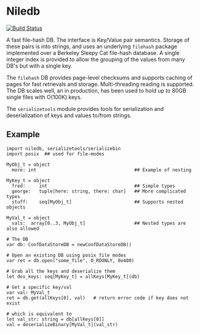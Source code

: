 # Niledb

[![Build Status](https://travis-ci.org/JeffersonLab/niledb.svg?branch=master)](https://travis-ci.org/JeffersonLab/niledb)

A fast file-hash DB. The interface is Key/Value pair
semantics. Storage of these pairs is into strings, and uses an
underlying `filehash` package implemented over a Berkeley Sleepy Cat
file-hash database. A single integer index is provided to allow the
grouping of the values from many DB's but with a single key.

The `filehash` DB provides page-level checksums and supports caching
of pages for fast retrievals and storage. Multi-threading reading is
supported. The DB scales well, an in production, has been used to hold
up to 80GB single files with O(100K) keys.

The `serializetools` module provides tools for serialization and 
deserialization of keys and values to/from strings.

## Example

```nimrod
import niledb, serializetools/serializebin
import posix  ## used for file-modes

MyObj_t = object
  more: int                                    ## Example of nesting

MyKey_t = object
  fred:     int                                ## Simple types
  george:   tuple[here: string, there: char]   ## More complicated types
  stuff:    seq[MyObj_t]                       ## Supports nested objects

MyVal_t = object
  vals:  array[0..3, MyObj_t]                  ## Nested types are also allowed

# The DB
var db: ConfDataStoreDB = newConfDataStoreDB()

# Open an existing DB using posix file modes
var ret = db.open("some_file", O_RDONLY, 0o400)

# Grab all the keys and deserialize them
let des_keys: seq[MyKey_t] = allKeys[MyKey_t](db)

# Get a specific key/val
var val: MyVal_t
ret = db.get(allKeys[0], val)   # return error code if key does not exist

# which is equivalent to 
let val_str: string = db[allKeys[0]]
val = deserializeBinary[MyVal_t](val_str)

```
